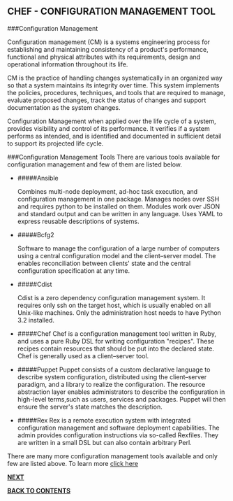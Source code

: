 ## CHEF - CONFIGURATION MANAGEMENT TOOL


###Configuration Management 

Configuration management (CM) is a systems engineering process for establishing and maintaining consistency of a product's performance, functional and physical attributes with its requirements, design and operational information throughout its life.

CM is the practice of handling changes systematically in an organized way so that a system maintains its integrity over time. This system implements the policies, procedures, techniques, and tools that are required to manage, evaluate proposed changes, track the status of changes and support documentation as the system changes.

Configuration Management when applied over the life cycle of a system, provides visibility and control of its performance. It verifies if a system performs as intended, and is identified and documented in sufficient detail to support its projected life cycle.

###Configuration Management Tools
There are various tools available for configuration management and few of them are listed below.

- #####Ansible

    Combines multi-node deployment, ad-hoc task execution, and configuration management in one package. Manages nodes over       SSH and requires python to be installed on them. Modules work over JSON and standard output and can be written in any        language. Uses YAML to express reusable descriptions of systems.
    
- #####Bcfg2

    Software to manage the configuration of a large number of computers using a central configuration model and the              client–server model. The enables reconciliation between clients' state and the central configuration                         specification at any time.
    
- #####Cdist

    Cdist is a zero dependency configuration management system. It requires only ssh on the target host, which is usually        enabled on all Unix-like machines. Only the administration host needs to have Python 3.2 installed.

- #####Chef
    Chef is a configuration management tool written in Ruby, and uses a pure Ruby DSL for writing configuration "recipes".       These recipes contain resources that should be put into the declared state. Chef is generally used as a client–server        tool.

- #####Puppet
    Puppet consists of a custom declarative language to describe system configuration, distributed using the client–server       paradigm, and a library to realize the configuration. The resource abstraction layer enables administrators to describe      the configuration in high-level terms,such as users, services and packages. Puppet will then ensure the server's state       matches the description.

- #####Rex
    Rex is a remote execution system with integrated configuration management and software deployment capabilities. The admin     provides configuration instructions via so-called Rexfiles. They are written in a small DSL but can also contain             arbitrary Perl.

There are many more configuration management tools available and only few are listed above. To learn more [click here](https://en.wikipedia.org/wiki/Comparison_of_open-source_configuration_management_software)


[**NEXT**](https://github.com/pkdevaraj/Presentations/blob/gh-pages/Chef_Introduction.md)     

[**BACK TO CONTENTS**](https://github.com/pkdevaraj/Presentations/blob/gh-pages/Chef_Readme.md)

